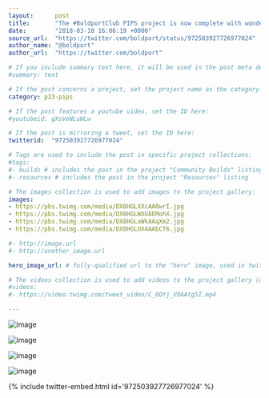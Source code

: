 ```yaml
---
layout:      post
title:       "The #BoldportClub PIPS project is now complete with wonderful pictures!"
date:        "2018-03-10 16:06:19 +0000"
source_url:  "https://twitter.com/boldport/status/972503927726977024"
author_name: "@boldport"
author_url:  "https://twitter.com/boldport"

# If you include summary text here, it will be used in the post meta description instead of an excerpt from the post body
#summary: text

# If the post concerns a project, set the project name as the category:
category: p23-pips

# If the post features a youtube video, set the ID here:
#youtubeid: gXsVeNLuWLw

# If the post is mirroring a tweet, set the ID here:
twitterid:  "972503927726977024"

# Tags are used to include the post in specific project collections:
#tags:
#- builds # includes the post in the project "Community Builds" listing
#- resources # includes the post in the project "Resources" listing

# The images collection is used to add images to the project gallery:
images:
- https://pbs.twimg.com/media/DX8HGLXXcAA0wrI.jpg
- https://pbs.twimg.com/media/DX8HGLWXUAEMohX.jpg
- https://pbs.twimg.com/media/DX8HGLaWkAAqXm2.jpg
- https://pbs.twimg.com/media/DX8HGLUX4AAbCf6.jpg

#- http://image.url
#- http://another_image.url

hero_image_url: # fully-qualified url to the "hero" image, used in twitter cards for example

# The videos collection is used to add videos to the project gallery (currently only mp4):
#videos:
#- https://video.twimg.com/tweet_video/C_8OYj_V0AAtg5I.mp4

---
```


![image](https://pbs.twimg.com/media/DX8HGLXXcAA0wrI.jpg)

![image](https://pbs.twimg.com/media/DX8HGLWXUAEMohX.jpg)

![image](https://pbs.twimg.com/media/DX8HGLaWkAAqXm2.jpg)

![image](https://pbs.twimg.com/media/DX8HGLUX4AAbCf6.jpg)

{% include twitter-embed.html id='972503927726977024' %}


